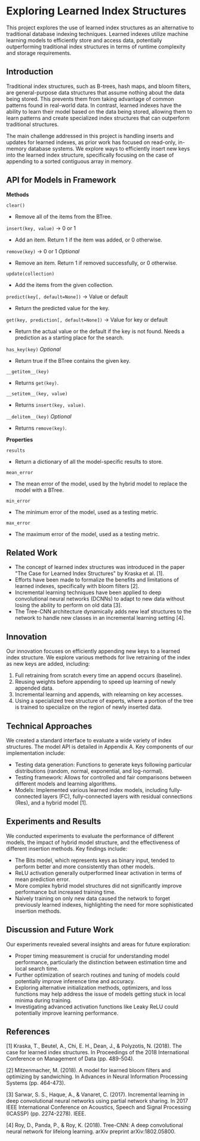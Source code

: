 # Exploring Learned Index Structures

This project explores the use of learned index structures as an alternative to traditional database indexing techniques. Learned indexes utilize machine learning models to efficiently store and access data, potentially outperforming traditional index structures in terms of runtime complexity and storage requirements.

## Introduction

Traditional index structures, such as B-trees, hash maps, and bloom filters, are general-purpose data structures that assume nothing about the data being stored. This prevents them from taking advantage of common patterns found in real-world data. In contrast, learned indexes have the ability to learn their model based on the data being stored, allowing them to learn patterns and create specialized index structures that can outperform traditional structures.

The main challenge addressed in this project is handling inserts and updates for learned indexes, as prior work has focused on read-only, in-memory database systems. We explore ways to efficiently insert new keys into the learned index structure, specifically focusing on the case of appending to a sorted contiguous array in memory.

## API for Models in Framework

**Methods**

`clear()`
- Remove all of the items from the BTree.

`insert(key, value)` -> 0 or 1
- Add an item. Return 1 if the item was added, or 0 otherwise.

`remove(key)` -> 0 or 1 *Optional*
- Remove an item. Return 1 if removed successfully, or 0 otherwise.

`update(collection)`
- Add the items from the given collection.

`predict(key[, default=None])` -> Value or default
- Return the predicted value for the key.

`get(key, prediction[, default=None])` -> Value for key or default
- Return the actual value or the default if the key is not found. Needs a prediction as a starting place for the search.

`has_key(key)` *Optional*
- Return true if the BTree contains the given key.

`__getitem__(key)`
- Returns `get(key)`.

`__setitem__(key, value)`
- Returns `insert(key, value)`.

`__delitem__(key)` *Optional*
- Returns `remove(key)`.

**Properties**

`results`
- Return a dictionary of all the model-specific results to store.

`mean_error`
- The mean error of the model, used by the hybrid model to replace the model with a BTree.

`min_error`
- The minimum error of the model, used as a testing metric.

`max_error`
- The maximum error of the model, used as a testing metric.

## Related Work

- The concept of learned index structures was introduced in the paper "The Case for Learned Index Structures" by Kraska et al. [1].
- Efforts have been made to formalize the benefits and limitations of learned indexes, specifically with bloom filters [2].
- Incremental learning techniques have been applied to deep convolutional neural networks (DCNNs) to adapt to new data without losing the ability to perform on old data [3].
- The Tree-CNN architecture dynamically adds new leaf structures to the network to handle new classes in an incremental learning setting [4].

## Innovation

Our innovation focuses on efficiently appending new keys to a learned index structure. We explore various methods for live retraining of the index as new keys are added, including:

1. Full retraining from scratch every time an append occurs (baseline).
2. Reusing weights before appending to speed up learning of newly appended data.
3. Incremental learning and appends, with relearning on key accesses.
4. Using a specialized tree structure of experts, where a portion of the tree is trained to specialize on the region of newly inserted data.

## Technical Approaches

We created a standard interface to evaluate a wide variety of index structures. The model API is detailed in Appendix A. Key components of our implementation include:

- Testing data generation: Functions to generate keys following particular distributions (random, normal, exponential, and log-normal).
- Testing framework: Allows for controlled and fair comparisons between different models and learning algorithms.
- Models: Implemented various learned index models, including fully-connected layers (FC), fully-connected layers with residual connections (Res), and a hybrid model [1].

## Experiments and Results

We conducted experiments to evaluate the performance of different models, the impact of hybrid model structure, and the effectiveness of different insertion methods. Key findings include:

- The Bits model, which represents keys as binary input, tended to perform better and more consistently than other models.
- ReLU activation generally outperformed linear activation in terms of mean prediction error.
- More complex hybrid model structures did not significantly improve performance but increased training time.
- Naively training on only new data caused the network to forget previously learned indexes, highlighting the need for more sophisticated insertion methods.

## Discussion and Future Work

Our experiments revealed several insights and areas for future exploration:

- Proper timing measurement is crucial for understanding model performance, particularly the distinction between estimation time and local search time.
- Further optimization of search routines and tuning of models could potentially improve inference time and accuracy.
- Exploring alternative initialization methods, optimizers, and loss functions may help address the issue of models getting stuck in local minima during training.
- Investigating advanced activation functions like Leaky ReLU could potentially improve learning performance.

## References

[1] Kraska, T., Beutel, A., Chi, E. H., Dean, J., & Polyzotis, N. (2018). The case for learned index structures. In Proceedings of the 2018 International Conference on Management of Data (pp. 489-504).

[2] Mitzenmacher, M. (2018). A model for learned bloom filters and optimizing by sandwiching. In Advances in Neural Information Processing Systems (pp. 464-473).

[3] Sarwar, S. S., Haque, A., & Vanaret, C. (2017). Incremental learning in deep convolutional neural networks using partial network sharing. In 2017 IEEE International Conference on Acoustics, Speech and Signal Processing (ICASSP) (pp. 2274-2278). IEEE.

[4] Roy, D., Panda, P., & Roy, K. (2018). Tree-CNN: A deep convolutional neural network for lifelong learning. arXiv preprint arXiv:1802.05800.
